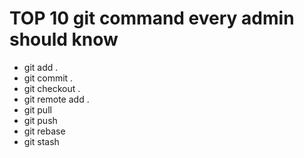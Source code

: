 # TOP 10 git command every admin should know
- git add .
- git commit .
- git checkout .
- git remote add .
- git pull 
- git push 
- git rebase
- git stash
